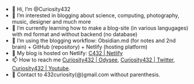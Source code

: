 - 👋 Hi, I’m @Curiosity432
- 👀 I’m interested in blogging about science, computing, photography, music, designer and much more
- 🌱 I’m currently learning how to make a blog-site (in various langugages) with md format and without backend (no database)
- 💞️ I’m using the blogging workflow: Obsidian.md (for notes and 2nd brain) + GitHub (repository) + Netlify (hosting platform)
- 🔖 My blog is hosted on Netlify: [C432 | Netlify](https://c432.netlify.app)
- 📫 How to reach me [Curiosity432 | Odysee](https://odysee.com/@curiosity432:d), [Curiosity432 | Twitter](https://twitter.com/curiosity432), [Curiosity432 | Youtube](https://www.youtube.com/channel/UCwfBPILhdtGY-JoANIjQg7A).
- 📝 Contact to 432curiosity(@)gmail.com without parenthesis.

<!---
Curiosity432/Curiosity432 is a ✨ special ✨ repository because its `README.md` (this file) appears on your GitHub profile.
You can click the Preview link to take a look at your changes.
--->

